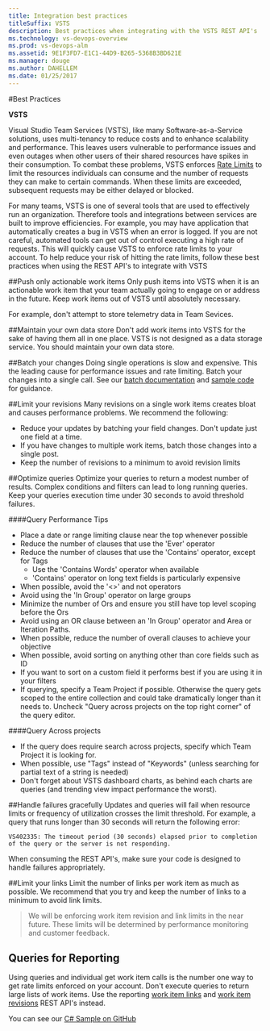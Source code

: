 ```yaml
---
title: Integration best practices
titleSuffix: VSTS 
description: Best practices when integrating with the VSTS REST API's
ms.technology: vs-devops-overview
ms.prod: vs-devops-alm
ms.assetid: 9E1F3FD7-E1C1-44D9-B265-5368B3BD621E
ms.manager: douge
ms.author: DAHELLEM
ms.date: 01/25/2017
---
```


<!--- Supports FWLINK:  http://go.microsoft.com/fwlink/?LinkId=692096   --> 

#Best Practices

**VSTS**

Visual Studio Team Services (VSTS), like many Software-as-a-Service solutions, uses multi-tenancy to reduce costs and to enhance scalability and performance. This leaves users vulnerable to performance issues and even outages when other users of their shared resources have spikes in their consumption. To combat these problems, VSTS enforces [Rate Limits](./rate-limits.md) to limit the resources individuals can consume and the number of requests they can make to certain commands. When these limits are exceeded, subsequent requests may be either delayed or blocked. 

For many teams, VSTS is one of several tools that are used to effectively run an organization. Therefore tools and integrations between services are built to improve efficiencies. For example, you may have application that automatically creates a bug in VSTS when an error is logged. If you are not careful, automated tools can get out of control executing a high rate of requests. This will quickly cause VSTS to enforce rate limits to your account. To help reduce your risk of hitting the rate limits, follow these best practices when using the REST API's to integrate with VSTS

##Push only actionable work items
Only push items into VSTS when it is an actionable work item that your team actually going to engage on or address in the future. Keep work items out of VSTS until absolutely necessary. 

For example, don't attempt to store telemetry data in Team Sevices.

##Maintain your own data store
Don't add work items into VSTS for the sake of having them all in one place. VSTS is not designed as a data storage service. You should maintain your own data store.

##Batch your changes
Doing single operations is slow and expensive. This the leading cause for performance issues and rate limiting. Batch your changes into a single call. See our [batch documentation](https://visualstudio.com/integrate/api/wit/batch.md) and [sample code](https://visualstudio.com/integrate/api/wit/samples.md#create-a-user-story-and-a-child-task) for guidance.

##Limit your revisions
Many revisions on a single work items creates bloat and causes performance problems. We recommend the following:

* Reduce your updates by batching your field changes. Don't update just one field at a time.
* If you have changes to multiple work items, batch those changes into a single post.
* Keep the number of revisions to a minimum to avoid revision limits

##Optimize queries
Optimize your queries to return a modest number of results. Complex conditions and filters can lead to long running queries. Keep your queries execution time under 30 seconds to avoid threshold failures.

####Query Performance Tips
* Place a date or range limiting clause near the top whenever possible
* Reduce the number of clauses that use the 'Ever' operator
* Reduce the number of clauses that use the 'Contains' operator, except for Tags
    - Use the 'Contains Words' operator when available
    - 'Contains' operator on long text fields is particularly expensive
* When possible, avoid the '<>' and not operators
* Avoid using the 'In Group' operator on large groups
* Minimize the number of Ors and ensure you still have top level scoping before the Ors
* Avoid using an OR clause between an 'In Group' operator and Area or Iteration Paths.
* When possible, reduce the number of overall clauses to achieve your objective
* When possible, avoid sorting on anything other than core fields such as ID
* If you want to sort on a custom field it performs best if you are using it in your filters
* If querying, specify a Team Project if possible. Otherwise the query gets scoped to the entire collection and could take dramatically longer than it needs to. Uncheck "Query across projects on the top right corner" of the query editor.

####Query Across projects
* If the query does require search across projects, specify which Team Project it is looking for.
* When possible, use "Tags" instead of "Keywords" (unless searching for partial text of a string is needed)
* Don't forget about VSTS dashboard charts, as behind each charts are queries (and trending view impact performance the worst).

##Handle failures gracefully
Updates and queries will fail when resource limits or frequency of utilization crosses the limit threshold. For example, a query that runs longer than 30 seconds will return the following error:

```VS402335: The timeout period (30 seconds) elapsed prior to completion of the query or the server is not responding.```

When consuming the REST API's, make sure your code is designed to handle failures appropriately.

##Limit your links
Limit the number of links per work item as much as possible. We recommend that you try and keep the number of links to a minimum to avoid link limits.

> We will be enforcing work item revision and link limits in the near future. These limits will be determined by performance monitoring and customer feedback.

## Queries for Reporting
Using queries and individual get work item calls is the number one way to get rate limits enforced on your account. Don't execute queries to return large lists of work items. Use the reporting [work item links](https://www.visualstudio.com/docs/integrate/api/wit/reporting-work-item-links) and [work item revisions](https://www.visualstudio.com/en-us/integrate/api/wit/reporting-work-item-revisions) REST API's instead.

You can see our [C# Sample on GitHub](https://github.com/sferg-msft/vsts-wit-reporting-example)

